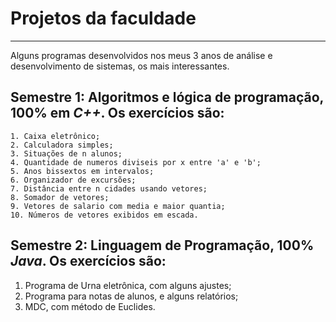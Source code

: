 # Projetos da faculdade
***
 
 Alguns  programas desenvolvidos nos meus 3 anos de análise e desenvolvimento de sistemas, os mais interessantes.

 ## **Semestre 1: Algoritmos e lógica de programação**, 100% em *C++*. Os exercícios são:

    1. Caixa eletrônico;
    2. Calculadora simples;
    3. Situações de n alunos;
    4. Quantidade de numeros diviseis por x entre 'a' e 'b';
    5. Anos bissextos em intervalos;
    6. Organizador de excursões;
    7. Distância entre n cidades usando vetores;
    8. Somador de vetores;
    9. Vetores de salario com media e maior quantia;
    10. Números de vetores exibidos em escada.

## **Semestre 2: Linguagem de Programação**, 100% *Java*. Os exercícios são:

1. Programa de Urna eletrônica, com alguns ajustes;
2. Programa para notas de alunos, e alguns relatórios;
3. MDC, com método de Euclides.
